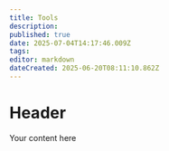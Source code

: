 ```yaml
---
title: Tools
description: 
published: true
date: 2025-07-04T14:17:46.009Z
tags: 
editor: markdown
dateCreated: 2025-06-20T08:11:10.862Z
---
```


# Header
Your content here